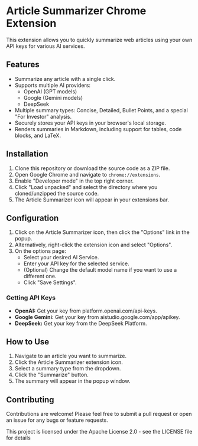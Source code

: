 # Article Summarizer Chrome Extension

This extension allows you to quickly summarize web articles using your own API keys for various AI services.

## Features

-   Summarize any article with a single click.
-   Supports multiple AI providers:
    -   OpenAI (GPT models)
    -   Google (Gemini models)
    -   DeepSeek
-   Multiple summary types: Concise, Detailed, Bullet Points, and a special "For Investor" analysis.
-   Securely stores your API keys in your browser's local storage.
-   Renders summaries in Markdown, including support for tables, code blocks, and LaTeX.

## Installation

1.  Clone this repository or download the source code as a ZIP file.
2.  Open Google Chrome and navigate to `chrome://extensions`.
3.  Enable "Developer mode" in the top right corner.
4.  Click "Load unpacked" and select the directory where you cloned/unzipped the source code.
5.  The Article Summarizer icon will appear in your extensions bar.

## Configuration

1.  Click on the Article Summarizer icon, then click the "Options" link in the popup.
2.  Alternatively, right-click the extension icon and select "Options".
3.  On the options page:
    -   Select your desired AI Service.
    -   Enter your API key for the selected service.
    -   (Optional) Change the default model name if you want to use a different one.
    -   Click "Save Settings".

### Getting API Keys

-   **OpenAI:** Get your key from platform.openai.com/api-keys.
-   **Google Gemini:** Get your key from aistudio.google.com/app/apikey.
-   **DeepSeek:** Get your key from the DeepSeek Platform.

## How to Use

1.  Navigate to an article you want to summarize.
2.  Click the Article Summarizer extension icon.
3.  Select a summary type from the dropdown.
4.  Click the "Summarize" button.
5.  The summary will appear in the popup window.

## Contributing

Contributions are welcome! Please feel free to submit a pull request or open an issue for any bugs or feature requests.

This project is licensed under the Apache License 2.0 - see the LICENSE file for details
